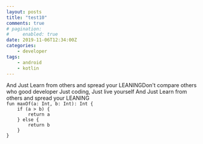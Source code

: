 ```yaml
---
layout: posts
title: "test10"
comments: true
# pagination:
#     enabled: true
date: 2019-11-06T12:34:00Z
categories:
    - developer
tags:
    - android
    - kotlin
---
```


</code>
And Just Learn from others and spread your LEANINGDon't compare others who good developer
Just coding, Just live yourself
And Just Learn from others and spread your LEANING
<code>
fun maxOf(a: Int, b: Int): Int {
    if (a > b) {
        return a
    } else {
        return b
    }
}
</code>